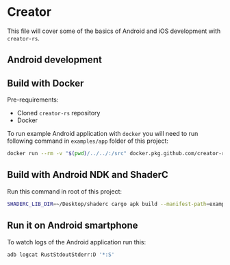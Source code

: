 # Creator

This file will cover some of the basics of Android and iOS development with `creator-rs`.

## Android development

## Build with Docker

Pre-requirements:

* Cloned `creator-rs` repository
* Docker

To run example Android application with `docker` you will need to run following command in `examples/app` folder of this project:

```sh
docker run --rm -v "$(pwd)/../../:/src" docker.pkg.github.com/creator-rs/creator/android cargo apk build
```

## Build with Android NDK and ShaderC

Run this command in root of this project:

```sh
SHADERC_LIB_DIR=~/Desktop/shaderc cargo apk build --manifest-path=examples/app/Cargo.toml
```

## Run it on Android smartphone

To watch logs of the Android application run this:

```sh
adb logcat RustStdoutStderr:D '*:S'
```
